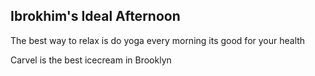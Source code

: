 ## Ibrokhim's Ideal Afternoon

The best way to relax is do yoga every morning its good for your health

Carvel is the best icecream in Brooklyn
